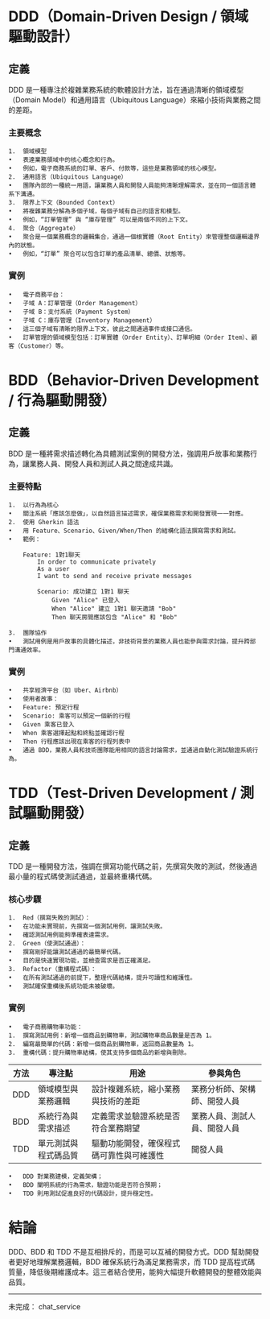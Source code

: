 # DDD（Domain-Driven Design / 領域驅動設計）

## 定義
DDD 是一種專注於複雜業務系統的軟體設計方法，旨在通過清晰的領域模型（Domain Model）和通用語言（Ubiquitous Language）來縮小技術與業務之間的差距。

### 主要概念
	1.	領域模型
	•	表達業務領域中的核心概念和行為。
	•	例如，電子商務系統的訂單、客戶、付款等，這些是業務領域的核心模型。
	2.	通用語言（Ubiquitous Language）
	•	團隊內部的一種統一用語，讓業務人員和開發人員能夠清晰理解需求，並在同一個語言體系下溝通。
	3.	限界上下文（Bounded Context）
	•	將複雜業務分解為多個子域，每個子域有自己的語言和模型。
	•	例如，“訂單管理” 與 “庫存管理” 可以是兩個不同的上下文。
	4.	聚合（Aggregate）
	•	聚合是一個業務概念的邏輯集合，通過一個根實體（Root Entity）來管理整個邏輯邊界內的狀態。
	•	例如，“訂單” 聚合可以包含訂單的產品清單、總價、狀態等。

### 實例
	•	電子商務平台：
	•	子域 A：訂單管理（Order Management）
	•	子域 B：支付系統（Payment System）
	•	子域 C：庫存管理（Inventory Management）
	•	這三個子域有清晰的限界上下文，彼此之間通過事件或接口通信。
	•	訂單管理的領域模型包括：訂單實體（Order Entity）、訂單明細（Order Item）、顧客（Customer）等。

# BDD（Behavior-Driven Development / 行為驅動開發）

## 定義
BDD 是一種將需求描述轉化為具體測試案例的開發方法，強調用戶故事和業務行為，讓業務人員、開發人員和測試人員之間達成共識。

### 主要特點
	1.	以行為為核心
	•	關注系統「應該怎麼做」，以自然語言描述需求，確保業務需求和開發實現一一對應。
	2.	使用 Gherkin 語法
	•	用 Feature、Scenario、Given/When/Then 的結構化語法撰寫需求和測試。
	•	範例：

```gherkin
    Feature: 1對1聊天
        In order to communicate privately
        As a user
        I want to send and receive private messages

        Scenario: 成功建立 1對1 聊天
            Given "Alice" 已登入
            When "Alice" 建立 1對1 聊天邀請 "Bob"
            Then 聊天房間應該包含 "Alice" 和 "Bob"
```

	3.	團隊協作
	•	測試用例是用戶故事的具體化描述，非技術背景的業務人員也能參與需求討論，提升跨部門溝通效率。

### 實例
	•	共享經濟平台（如 Uber、Airbnb）
	•	使用者故事：
	•	Feature: 預定行程
	•	Scenario: 乘客可以預定一個新的行程
	•	Given 乘客已登入
	•	When 乘客選擇起點和終點並確認行程
	•	Then 行程應該出現在乘客的行程列表中
	•	通過 BDD，業務人員和技術團隊能用相同的語言討論需求，並通過自動化測試驗證系統行為。


# TDD（Test-Driven Development / 測試驅動開發）

## 定義
TDD 是一種開發方法，強調在撰寫功能代碼之前，先撰寫失敗的測試，然後通過最小量的程式碼使測試通過，並最終重構代碼。

### 核心步驟
	1.	Red（撰寫失敗的測試）：
    •   在功能未實現前，先撰寫一個測試用例，讓測試失敗。
	•	確認測試用例能夠準確表達需求。
	2.	Green（使測試通過）：
	•	撰寫剛好能讓測試通過的最簡單代碼。
	•	目的是快速實現功能，並檢查需求是否正確滿足。
	3.	Refactor（重構程式碼）：
	•	在所有測試通過的前提下，整理代碼結構，提升可讀性和維護性。
	•	測試確保重構後系統功能未被破壞。

### 實例
	•	電子商務購物車功能：
	1.	撰寫測試用例：新增一個商品到購物車，測試購物車商品數量是否為 1。
	2.	編寫最簡單的代碼：新增一個商品到購物車，返回商品數量為 1。
	3.	重構代碼：提升購物車結構，使其支持多個商品的新增與刪除。


|方法|	專注點	|用途	|參與角色|
|--|--|--|--|
|DDD|	領域模型與業務邏輯|	設計複雜系統，縮小業務與技術的差距|	業務分析師、架構師、開發人員|
|BDD|	系統行為與需求描述|	定義需求並驗證系統是否符合業務期望|	業務人員、測試人員、開發人員|
|TDD|	單元測試與程式碼品質|	驅動功能開發，確保程式碼可靠性與可維護性|	開發人員|

	•	DDD 對業務建模，定義架構；
	•	BDD 闡明系統的行為需求，驗證功能是否符合預期；
	•	TDD 則用測試促進良好的代碼設計，提升穩定性。

# 結論
DDD、BDD 和 TDD 不是互相排斥的，而是可以互補的開發方式。DDD 幫助開發者更好地理解業務邏輯，BDD 確保系統行為滿足業務需求，而 TDD 提高程式碼質量，降低後期維護成本。這三者結合使用，能夠大幅提升軟體開發的整體效能與品質。

---

未完成：
chat_service

